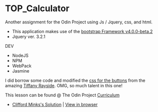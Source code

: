 # TOP_Calculator
Another assignment for the Odin Project using Js / Jquery, css, and html.

- This application makes use of the [bootstrap Framework v4.0.0-beta.2](https://en.wikipedia.org/wiki/Bootstrap_(front-end_framework))
- Jquery ver. 3.2.1

DEV
- NodeJS
- NPM
- WebPack
- Jasmine

I did borrow some code and modified the [css for the buttons](https://codepen.io/tmrDevelops/pen/VeRvKX) from the amazing [Tiffany Rayside](https://codepen.io/tmrDevelops). OMG, so much talent in this one!

This lesson can be found @ The Odin Project [Curriculum](https://www.theodinproject.com/courses/web-development-101/lessons/calculator)

* [Clifford Minks's Solution](https://github.com/xxerror500xx/TOP_Calculator) | [View in browser](https://xxerror500xx.github.io/TOP_Calculator)
